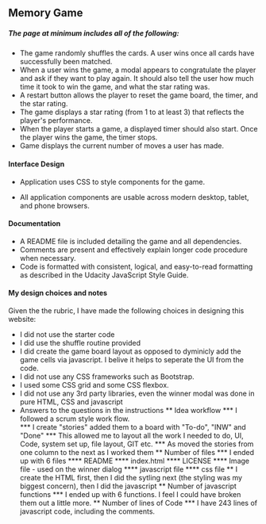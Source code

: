 ## Memory Game 
 
##### The page at minimum includes all of the following:
 * The game randomly shuffles the cards. A user wins once all cards have successfully been matched.
 * When a user wins the game, a modal appears to congratulate the player and ask if they want to play again. It should also tell the user how much time it took to win the game, and what the star rating was.
 * A restart button allows the player to reset the game board, the timer, and the star rating.
 * The game displays a star rating (from 1 to at least 3) that reflects the player's performance. 
 * When the player starts a game, a displayed timer should also start. Once the player wins the game, the timer stops.
 * Game displays the current number of moves a user has made.
   

#### Interface Design

* Application uses CSS to style components for the game.

* All application components are usable across modern desktop, tablet, and phone browsers.



#### Documentation

* A README file is included detailing the game and all dependencies.
* Comments are present and effectively explain longer code procedure when necessary.
* Code is formatted with consistent, logical, and easy-to-read formatting as described in the Udacity JavaScript Style Guide.

#### My design choices and notes
 Given the the rubric, I have made the following choices in designing this website:
 
 * I did not use the starter code
 * I did use the shuffle routine provided
 * I did create the game board layout as opposed to dyminicly add the game cells via javascript.  I belive it helps to seperate the UI from the code.
 * I did not use any CSS frameworks such as Bootstrap. 
 * I used some CSS grid and some CSS flexbox. 
 * I did not use any 3rd party libraries, even the winner modal was done in pure HTML, CSS and javascript
 * Answers to the questions in the instructions
 ** Idea workflow
 *** I followed a scrum style work flow.  
 *** I create "stories" added them to a board with "To-do", "INW" and "Done"
 *** This allowed me to layout all the work I needed to do, UI, Code, system set up, file layout, GIT etc.
 *** As moved the stories from one column to the next as I worked them
 ** Number of files
 *** I ended up with 6 files
 **** README
 **** index.html
 **** LICENSE
 **** Image file - used on the winner dialog
 **** javascript file
 **** css file
 ** I create the HTML first, then I did the sytling next (the styling was my biggest concern), then I did the javascript
 ** Number of javascript functions
 *** I ended up with 6 functions.  I feel I could have broken them out a little more.
 ** Number of lines of Code
 *** I have 243 lines of javascript code, including the comments.

